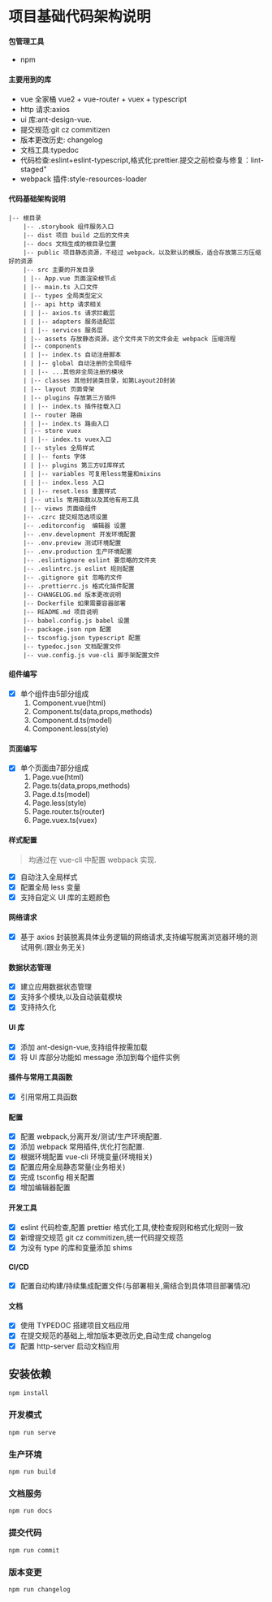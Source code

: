 # 项目基础代码架构说明
  
#### 包管理工具

- npm
  
#### 主要用到的库

- vue 全家桶 vue2 + vue-router + vuex + typescript
- http 请求:axios
- ui 库:ant-design-vue.
- 提交规范:git cz commitizen
- 版本更改历史: changelog
- 文档工具:typedoc
- 代码检查:eslint+eslint-typescript,格式化:prettier.提交之前检查与修复：lint-staged"
- webpack 插件:style-resources-loader

#### 代码基础架构说明

```
|-- 根目录
    |-- .storybook 组件服务入口
    |-- dist 项目 build 之后的文件夹
    |-- docs 文档生成的根目录位置
    |-- public 项目静态资源，不经过 webpack，以及默认的模版，适合存放第三方压缩好的资源
    |-- src 主要的开发目录
    | |-- App.vue 页面渲染根节点
    | |-- main.ts 入口文件
    | |-- types 全局类型定义
    | |-- api http 请求相关
    | | |-- axios.ts 请求拦截层
    | | |-- adapters 服务适配层
    | | |-- services 服务层
    | |-- assets 存放静态资源，这个文件夹下的文件会走 webpack 压缩流程
    | |-- components
    | | |-- index.ts 自动注册脚本
    | | |-- global 自动注册的全局组件
    | | |-- ...其他非全局注册的模块
    | |-- classes 其他封装类目录，如第Layout2D封装
    | |-- layout 页面骨架
    | |-- plugins 存放第三方插件
    | | |-- index.ts 插件挂载入口
    | |-- router 路由
    | | |-- index.ts 路由入口
    | |-- store vuex
    | | |-- index.ts vuex入口
    | |-- styles 全局样式
    | | |-- fonts 字体
    | | |-- plugins 第三方UI库样式
    | | |-- variables 可复用less常量和mixins 
    | | |-- index.less 入口 
    | | |-- reset.less 重置样式 
    | |-- utils 常用函数以及其他有用工具
    | |-- views 页面级组件
    |-- .czrc 提交规范选项设置
    |-- .editorconfig  编辑器 设置
    |-- .env.development 开发环境配置
    |-- .env.preview 测试环境配置
    |-- .env.production 生产环境配置
    |-- .eslintignore eslint 要忽略的文件夹
    |-- .eslintrc.js eslint 规则配置
    |-- .gitignore git 忽略的文件
    |-- .prettierrc.js 格式化插件配置
    |-- CHANGELOG.md 版本更改说明
    |-- Dockerfile 如果需要容器部署
    |-- README.md 项目说明
    |-- babel.config.js babel 设置
    |-- package.json npm 配置
    |-- tsconfig.json typescript 配置
    |-- typedoc.json 文档配置文件
    |-- vue.config.js vue-cli 脚手架配置文件
```

#### 组件编写

- [x] 单个组件由5部分组成
    1. Component.vue(html)
    2. Component.ts(data,props,methods)
    3. Component.d.ts(model)
    4. Component.less(style)
    
#### 页面编写
- [x] 单个页面由7部分组成
    1. Page.vue(html)
    2. Page.ts(data,props,methods)
    3. Page.d.ts(model)
    4. Page.less(style)
    5. Page.router.ts(router)
    6. Page.vuex.ts(vuex)

#### 样式配置

> 均通过在 vue-cli 中配置 webpack 实现.

- [x] 自动注入全局样式
- [x] 配置全局 less 变量
- [x] 支持自定义 UI 库的主题颜色

#### 网络请求

- [x] 基于 axios 封装脱离具体业务逻辑的网络请求,支持编写脱离浏览器环境的测试用例.(跟业务无关)

#### 数据状态管理

- [x] 建立应用数据状态管理
- [x] 支持多个模块,以及自动装载模块
- [x] 支持持久化

#### UI 库

- [x] 添加 ant-design-vue,支持组件按需加载
- [x] 将 UI 库部分功能如 message 添加到每个组件实例

#### 插件与常用工具函数

- [x] 引用常用工具函数

#### 配置

- [x] 配置 webpack,分离开发/测试/生产环境配置.
- [x] 添加 webpack 常用插件,优化打包配置.
- [x] 根据环境配置 vue-cli 环境变量(环境相关)
- [x] 配置应用全局静态常量(业务相关)
- [x] 完成 tsconfig 相关配置
- [x] 增加编辑器配置

#### 开发工具

- [x] eslint 代码检查,配置 prettier 格式化工具,使检查规则和格式化规则一致
- [x] 新增提交规范 git cz commitizen,统一代码提交规范
- [x] 为没有 type 的库和变量添加 shims

#### CI/CD

- [x] 配置自动构建/持续集成配置文件(与部署相关,需结合到具体项目部署情况)

#### 文档

- [x] 使用 TYPEDOC 搭建项目文档应用
- [x] 在提交规范的基础上,增加版本更改历史,自动生成 changelog
- [x] 配置 http-server 启动文档应用

## 安装依赖

```
npm install
```

### 开发模式

```
npm run serve
```

### 生产环境

```
npm run build
```

### 文档服务
```
npm run docs
```

### 提交代码
```
npm run commit
```

### 版本变更

```
npm run changelog
```
